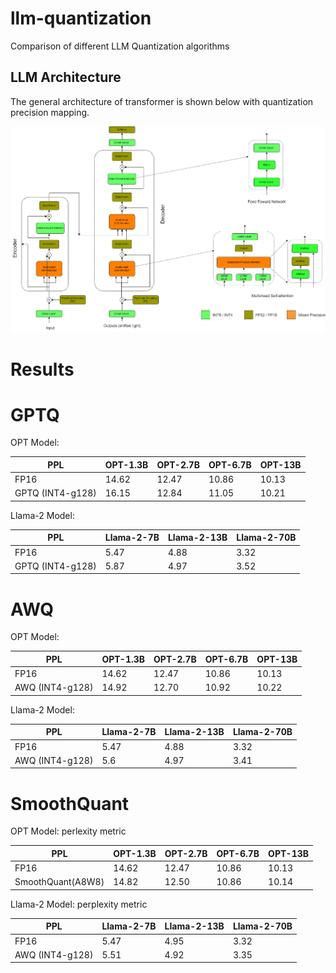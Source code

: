 # llm-quantization
Comparison of different LLM Quantization algorithms

## LLM Architecture

The general architecture of transformer is shown below with quantization precision mapping. 

![Transformer Quantization precision](./images/transformer-details-white.png)

# Results

# GPTQ

OPT Model:

<div align="center">

| PPL                  | OPT-1.3B | OPT-2.7B | OPT-6.7B | OPT-13B |  
|----------------------|----------|----------|----------|---------|  
| FP16                 |  14.62   |  12.47   | 10.86    | 10.13   |
| GPTQ (INT4-g128)     |  16.15   |  12.84   | 11.05    | 10.21   |

</div>

Llama-2 Model:

<div align="center">

| PPL                  | Llama-2-7B | Llama-2-13B | Llama-2-70B |
|----------------------|------------|-------------|-------------|
| FP16                 |   5.47     |  4.88       |    3.32     |
| GPTQ (INT4-g128)     |   5.87     |  4.97       |    3.52     |

</div>

# AWQ

OPT Model:

<div align="center">

| PPL             | OPT-1.3B | OPT-2.7B | OPT-6.7B | OPT-13B |  
|-----------------|----------|----------|----------|---------|  
| FP16            |  14.62   |  12.47   | 10.86    | 10.13   |
| AWQ (INT4-g128) |  14.92   |  12.70   | 10.92    | 10.22   |

</div>

Llama-2 Model:

<div align="center">

| PPL             | Llama-2-7B | Llama-2-13B | Llama-2-70B |
|-----------------|------------|-------------|-------------|
| FP16            |   5.47     |  4.88       |    3.32     |
| AWQ (INT4-g128) |   5.6      |  4.97       |    3.41     |

</div>

# SmoothQuant

OPT Model: perlexity metric

<div align="center">

| PPL               | OPT-1.3B | OPT-2.7B | OPT-6.7B | OPT-13B |  
|-------------------|----------|----------|----------|---------|  
| FP16              |  14.62   |  12.47   |  10.86   | 10.13   |
| SmoothQuant(A8W8) |  14.82   |  12.50   |  10.86   | 10.14   |

</div>

Llama-2 Model: perplexity metric

<div align="center">

| PPL             | Llama-2-7B | Llama-2-13B | Llama-2-70B |
|-----------------|------------|-------------|-------------|
| FP16            |   5.47     |  4.95       |    3.32     |
| AWQ (INT4-g128) |   5.51     |  4.92       |    3.35     |


